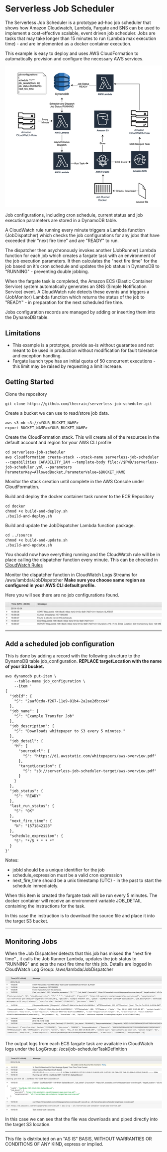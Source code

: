 # Serverless Job Scheduler

The Serverless Job Scheduler is a prototype ad-hoc job scheduler that shows how Amazon Cloudwatch, Lambda, Fargate and SNS can be used to implement a cost-effective scalable, event driven job scheduler. Jobs are tasks that may take longer than 15 minutes to run (Lambda max execution time) - and are implemented as a docker container execution.

This example is easy to deploy and uses AWS CloudFormation to automatically provision and configure the necessary AWS services.



![architecture diagram](/images/architecture.png)


Job configurations, including cron schedule, current status and job execution parameters are stored in a DynamoDB table.

A CloudWatch rule running every minute triggers a Lambda function (JobDispatcher) which checks the job configurations for any jobs that have exceeded their "next fire time" and are "READY" to run. 

The dispatcher then asychronously invokes another (JobRunner) Lambda function for each job which creates a fargate task with an environment of the job execution parameters. It then calculates the "next fire time" for the job based on it's cron schedule and updates the job status in DynamoDB to "RUNNING" - preventing double jobbing.

When the fargate task is completed, the Amazon ECS (Elastic Container Service) system automatically generates an SNS (Simple Notification Service) event. A CloudWatch rule detects these events and triggers a (JobMonitor) Lambda function which returns the status of the job to "READY"  - in preparation for the next scheduled fire time.

Jobs configuration records are managed by adding or inserting them into the DynamoDB table.

## Limitations
* This example is a prototype, provide as-is without guarantee and not meant to be used in production without modification for fault tolerance and exception handling.
* Fargate launch type has an initial quota of 50 concurrent executions - this limit may be raised by requesting a limit increase.


## Getting Started
Clone the repository

```
git clone https://github.com/thecraic/serverless-job-scheduler.git
```

Create a bucket we can use to read/store job data.

```
aws s3 mb s3://<YOUR_BUCKET_NAME>
export BUCKET_NAME=<YOUR_BUCKET_NAME>
```

Create the CloudFormation stack. This will create all of the resources in the default account and region for your AWS CLI profile

```
cd serverless-job-scheduler
aws cloudformation create-stack --stack-name serverless-job-scheduler --capabilities CAPABILITY_IAM --template-body file://$PWD/serverless-job-scheduler.yml --parameters ParameterKey=AllowedBucket,ParameterValue=$BUCKET_NAME
```
Monitor the stack creation until complete in the AWS Console under CloudFormation. 


Build and deploy the docker container task runner to the ECR Repository
```
cd docker
chmod +x build-and-deploy.sh
./build-and-deploy.sh
```

Build and update the JobDispatcher Lambda function package.
```
cd ../source
chmod +x build-and-update.sh
./build-and-update.sh
```

You should now have everything running and the CloudWatch rule will be in place calling the dispatcher function every minute. This can be checked in
[CloudWatch Rules](https://console.aws.amazon.com/cloudwatch/home?#rules:)

Monitor the dispatcher function in CloudWatch Logs Streams for /aws/lambda/JobDispatcher
**Make sure you choose same region as configured in your AWS CLI default profile.**

Here you will see there are no job configurations found.

![no work log](/images/JobDispatcherLog_no_work.png)


***

## Add a scheduled job configuration
This is done by adding a record with the following structure to the DynamoDB table job_configuration. **REPLACE targetLocation with the name of your S3 bucket.**

```
aws dynamodb put-item \
    --table-name job_configuration \
    --item '
{
  "jobId": {
    "S": "2aaf0cda-f267-11e9-81b4-2a2ae2dbcce4"
  },
  "job_name": {
    "S": "Example Transfer Job"
  },
  "job_description": {
    "S": "Downloads whitepaper to S3 every 5 minutes."
  },
  "job_detail": {
    "M": {
      "sourceUrl": {
        "S": "https://d1.awsstatic.com/whitepapers/aws-overview.pdf"
      },
      "targetLocation": {
        "S": "s3://serverless-job-scheduler-target/aws-overview.pdf"
      }
    }
  },
  "job_status": {
    "S": "READY"
  },
  "last_run_status": {
    "S": "OK"
  },
  "next_fire_time": {
    "N": "1571842128"
  },
  "schedule_expression": {
    "S": "*/5 * * * *"
  }
}'

```
Notes:
* jobId should be a unique identifier for the job
* schedule_expression must be a valid cron expression
* next_fire_time should be a unix timestamp (UTC) - in the past to start the schedule immediately.

When this item is created the fargate task will be run every 5 minutes. The docker container will receive an environment variable JOB_DETAIL containing the instructions for the task.

In this case the instruction is to download the source file and place it into the target S3 bucket.

***

## Monitoring Jobs

When the Job Dispatcher detects that this job has missed the "next fire time" , it calls the Job Runner Lambda, updates the job status to "RUNNING" and sets the next fire time for this job. Details are logged in CloudWatch Log Group: /aws/lambda/JobDispatcher

![work log](/images/JobDispatcherLog_1_job.png)

The output logs from each ECS fargate task are available in CloudWatch logs under the LogGroup:
/ecs/job-schedulerTaskDefinition

![fargate task log](/images/ECS_fargate_runner_log.png)

In this case we can see that the file was downloads and piped directly into the target S3 location.

***



This file is distributed on an "AS IS" BASIS, WITHOUT WARRANTIES OR CONDITIONS OF ANY KIND, express or implied.